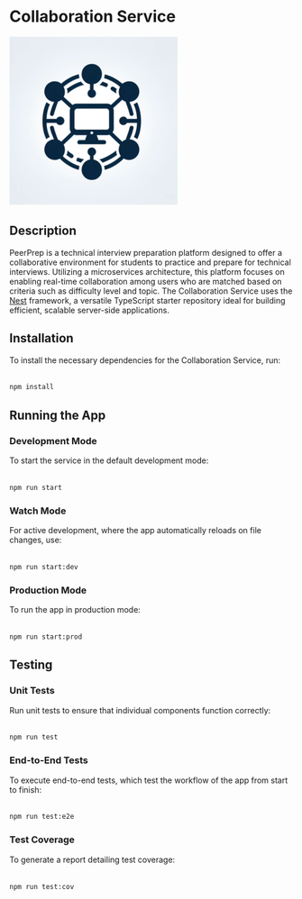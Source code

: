 # Collaboration Service

![PeerPrep Logo](../../GuideAssets/Logo.png)

## Description

PeerPrep is a technical interview preparation platform designed to offer a
collaborative environment for students to practice and prepare for technical
interviews. Utilizing a microservices architecture, this platform focuses on
enabling real-time collaboration among users who are matched based on criteria
such as difficulty level and topic. The Collaboration Service uses the
[Nest](https://github.com/nestjs/nest) framework, a versatile TypeScript starter
repository ideal for building efficient, scalable server-side applications.

## Installation

To install the necessary dependencies for the Collaboration Service, run:

```bash

npm install

```

## Running the App

### Development Mode

To start the service in the default development mode:

```bash

npm run start

```

### Watch Mode

For active development, where the app automatically reloads on file changes, use:

```bash

npm run start:dev

```

### Production Mode

To run the app in production mode:

```bash

npm run start:prod

```

## Testing

### Unit Tests

Run unit tests to ensure that individual components function correctly:

```bash

npm run test

```

### End-to-End Tests

To execute end-to-end tests, which test the workflow of the app from start to finish:

```bash

npm run test:e2e

```

### Test Coverage

To generate a report detailing test coverage:

```bash

npm run test:cov

```
